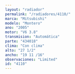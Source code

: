 ```yaml
---
layout: "radiador"
permalink: "/radiadores/4110/"
marca: "Mitsubishi"
modelo: "Montero"
ano: "2005"
motor: "V6 3.8"
transmision: "Automática"
parte: "434018"
clima: "Con clima"
alto: "27 1/2"
ancho: "19 11 /16"
observaciones: "Limited"
id: "4110"
---
```


